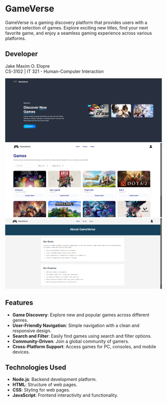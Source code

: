# GameVerse  
GameVerse is a gaming discovery platform that provides users with a curated selection of games. Explore exciting new titles, find your next favorite game, and enjoy a seamless gaming experience across various platforms.  

## Developer  
Jake Maxim O. Elopre  
CS-3102 | IT 321 - Human-Computer Interaction  

![GameVerse Home](/images/home.png) 
![GameVerse Main](/images/main.png) 
![GameVerse About](/images/about.png) 

## Features  
- **Game Discovery**: Explore new and popular games across different genres.  
- **User-Friendly Navigation**: Simple navigation with a clean and responsive design.  
- **Search and Filter**: Easily find games using search and filter options.  
- **Community-Driven**: Join a global community of gamers.  
- **Cross-Platform Support**: Access games for PC, consoles, and mobile devices.  

## Technologies Used  
- **Node.js**: Backend development platform.  
- **HTML**: Structure of web pages.  
- **CSS**: Styling for web pages.  
- **JavaScript**: Frontend interactivity and functionality.  
